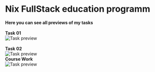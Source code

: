 # Nix FullStack education programm
**Here you can see all previews of my tasks** <br/>
<br/>
**Task 01**<br/>
![Task preview](https://iili.io/S0yAss.png)<br/>
<br/>
**Task 02**<br/>
![Task preview](https://iili.io/S0pSff.png)<br/>
**Course Work**<br/>
![Task preview](https://iili.io/45qtn4.png)<br/>


